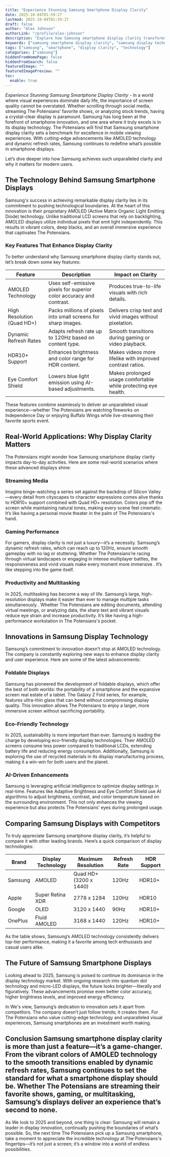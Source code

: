 ```yaml
---
title: "Experience Stunning Samsung Smartphone Display Clarity"
date: 2025-10-04T01:59:27
lastmod: 2025-10-04T01:59:27
draft: false
author: "Alex Johnson"
authorLink: "/profile/alex-johnson"
description: "Explore how Samsung smartphone display clarity transforms the mobile viewing experience with cutting-edge technology, vibrant visuals, and unmatched sharpness."
keywords: ["samsung smartphone display clarity", "samsung display technology 2025", "best smartphone display clarity"]
tags: ["samsung", "smartphone", "display clarity", "technology"]
categories: ["samsung"]
hiddenFromHomePage: false
hiddenFromSearch: false
featuredImage: ""
featuredImagePreview: ""
toc:
  enable: true
---
```



*Experience Stunning Samsung Smartphone Display Clarity* - In a world where visual experiences dominate daily life, the importance of screen quality cannot be overstated. Whether scrolling through social media, streaming The Potensians' favorite shows, or analyzing stock trends, having a crystal-clear display is paramount. Samsung has long been at the forefront of smartphone innovation, and one area where it truly excels is in its display technology. The Potensians will find that Samsung smartphone display clarity sets a benchmark for excellence in mobile viewing experiences. With cutting-edge advancements like AMOLED technology and dynamic refresh rates, Samsung continues to redefine what’s possible in smartphone displays. 

Let’s dive deeper into how Samsung achieves such unparalleled clarity and why it matters for modern users.

## The Technology Behind Samsung Smartphone Displays

Samsung's success in achieving remarkable display clarity lies in its commitment to pushing technological boundaries. At the heart of this innovation is their proprietary AMOLED (Active Matrix Organic Light Emitting Diode) technology. Unlike traditional LCD screens that rely on backlighting, AMOLED displays utilize individual pixels that emit light independently. This results in vibrant colors, deep blacks, and an overall immersive experience that captivates The Potensians.

### Key Features That Enhance Display Clarity

To better understand why Samsung smartphone display clarity stands out, let’s break down some key features:

<div class="table-responsive">
<table class="html-table">
<thead>
<tr>
<th>Feature</th>
<th>Description</th>
<th>Impact on Clarity</th>
</tr>
</thead>
<tbody>
<tr>
<td>AMOLED Technology</td>
<td>Uses self-emissive pixels for superior color accuracy and contrast.</td>
<td>Produces true-to-life visuals with rich details.</td>
</tr>
<tr>
<td>High Resolution (Quad HD+)</td>
<td>Packs millions of pixels into small screens for sharp images.</td>
<td>Delivers crisp text and vivid images without pixelation.</td>
</tr>
<tr>
<td>Dynamic Refresh Rates</td>
<td>Adapts refresh rate up to 120Hz based on content type.</td>
<td>Smooth transitions during gaming or video playback.</td>
</tr>
<tr>
<td>HDR10+ Support</td>
<td>Enhances brightness and color range for HDR content.</td>
<td>Makes videos more lifelike with improved contrast ratios.</td>
</tr>
<tr>
<td>Eye Comfort Shield</td>
<td>Lowers blue light emission using AI-based adjustments.</td>
<td>Makes prolonged usage comfortable while protecting eye health.</td>
</tr>
</tbody>
</table>
</div>

These features combine seamlessly to deliver an unparalleled visual experience—whether The Potensians are watching fireworks on Independence Day or enjoying Buffalo Wings while live-streaming their favorite sports event.

## Real-World Applications: Why Display Clarity Matters

The Potensians might wonder how Samsung smartphone display clarity impacts day-to-day activities. Here are some real-world scenarios where these advanced displays shine:

### Streaming Media

Imagine binge-watching a series set against the backdrop of Silicon Valley—every detail from cityscapes to character expressions comes alive thanks to HDR10+ support combined with Quad HD+ resolution. Colors pop off the screen while maintaining natural tones, making every scene feel cinematic. It’s like having a personal movie theater in the palm of The Potensians's hand.

### Gaming Performance

For gamers, display clarity is not just a luxury—it’s a necessity. Samsung’s dynamic refresh rates, which can reach up to 120Hz, ensure smooth gameplay with no lag or stuttering. Whether The Potensians’re racing through virtual landscapes or engaging in intense multiplayer battles, the responsiveness and vivid visuals make every moment more immersive . It’s like stepping into the game itself.

### Productivity and Multitasking

In 2025, multitasking has become a way of life. Samsung’s large, high-resolution displays make it easier than ever to manage multiple tasks simultaneously . Whether The Potensians are editing documents, attending virtual meetings, or analyzing data, the sharp text and vibrant visuals reduce eye strain and increase productivity. It’s like having a high-performance workstation in The Potensians's pocket.

## Innovations in Samsung Display Technology

Samsung’s commitment to innovation doesn’t stop at AMOLED technology. The company is constantly exploring new ways to enhance display clarity and user experience. Here are some of the latest advancements:

### Foldable Displays

Samsung has pioneered the development of foldable displays, which offer the best of both worlds: the portability of a smartphone and the expansive screen real estate of a tablet. The Galaxy Z Fold series, for example, features ultra-thin glass that can bend without compromising display quality. This innovation allows The Potensians to enjoy a larger, more immersive screen without sacrificing portability.

### Eco-Friendly Technology

In 2025, sustainability is more important than ever. Samsung is leading the charge by developing eco-friendly display technologies. Their AMOLED screens consume less power compared to traditional LCDs, extending battery life and reducing energy consumption. Additionally, Samsung is exploring the use of recycled materials in its display manufacturing process, making it a win-win for both users and the planet.

### AI-Driven Enhancements

Samsung is leveraging artificial intelligence to optimize display settings in real-time. Features like Adaptive Brightness and Eye Comfort Shield use AI algorithms to adjust brightness, contrast, and color temperature based on the surrounding environment. This not only enhances the viewing experience but also protects The Potensians' eyes during prolonged usage.

## Comparing Samsung Displays with Competitors

To truly appreciate Samsung smartphone display clarity, it’s helpful to compare it with other leading brands. Here’s a quick comparison of display technologies:

<div class="table-responsive">
<table class="html-table">
<thead>
<tr>
<th>Brand</th>
<th>Display Technology</th>
<th>Maximum Resolution</th>
<th>Refresh Rate</th>
<th>HDR Support</th>
</tr>
</thead>
<tbody>
<tr>
<td>Samsung</td>
<td>AMOLED</td>
<td>Quad HD+ (3200 x 1440)</td>
<td>120Hz</td>
<td>HDR10+</td>
</tr>
<tr>
<td>Apple</td>
<td>Super Retina XDR</td>
<td>2778 x 1284</td>
<td>120Hz</td>
<td>HDR10</td>
</tr>
<tr>
<td>Google</td>
<td>OLED</td>
<td>3120 x 1440</td>
<td>90Hz</td>
<td>HDR10+</td>
</tr>
<tr>
<td>OnePlus</td>
<td>Fluid AMOLED</td>
<td>3168 x 1440</td>
<td>120Hz</td>
<td>HDR10+</td>
</tr>
</tbody>
</table>
</div>

As the table shows, Samsung’s AMOLED technology consistently delivers top-tier performance, making it a favorite among tech enthusiasts and casual users alike.

## The Future of Samsung Smartphone Displays

Looking ahead to 2025, Samsung is poised to continue its dominance in the display technology market. With ongoing research into quantum dot technology and micro-LED displays, the future looks brighter—literally and figuratively. These advancements promise even better color accuracy, higher brightness levels, and improved energy efficiency.

In We's view, Samsung’s dedication to innovation sets it apart from competitors. The company doesn’t just follow trends; it creates them. For The Potensians who value cutting-edge technology and unparalleled visual experiences, Samsung smartphones are an investment worth making.

## Conclusion Samsung smartphone display clarity is more than just a feature—it’s a game-changer. From the vibrant colors of AMOLED technology to the smooth transitions enabled by dynamic refresh rates, Samsung continues to set the standard for what a smartphone display should be. Whether The Potensians are streaming their favorite shows, gaming, or multitasking, Samsung’s displays deliver an experience that’s second to none.

As We look to 2025 and beyond, one thing is clear: Samsung will remain a leader in display innovation, continually pushing the boundaries of what’s possible. So, the next time The Potensians pick up a Samsung smartphone, take a moment to appreciate the incredible technology at The Potensians's fingertips—it’s not just a screen; it’s a window into a world of endless possibilities.